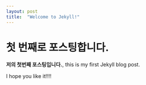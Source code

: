```yaml
---
layout: post
title:  "Welcome to Jekyll!"
---
```


# 첫 번째로 포스팅합니다.

**저의 첫번째 포스팅입니다.**, this is my first Jekyll blog post.

I hope you like it!!!!